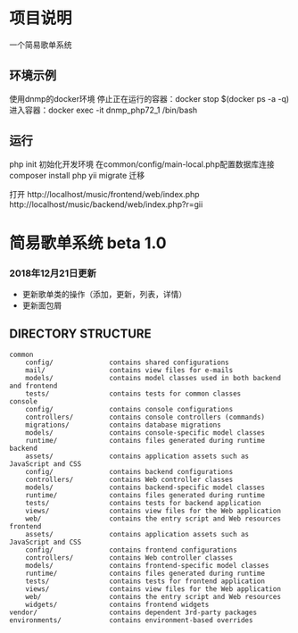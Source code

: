 # 项目说明
一个简易歌单系统

## 环境示例
使用dnmp的docker环境
停止正在运行的容器：docker stop $(docker ps -a -q)
进入容器：docker exec -it dnmp_php72_1 /bin/bash

## 运行
php init 初始化开发环境
在common/config/main-local.php配置数据库连接
composer install
php yii migrate 迁移 

打开 http://localhost/music/frontend/web/index.php
http://localhost/music/backend/web/index.php?r=gii

# 简易歌单系统 beta 1.0
### 2018年12月21日更新
- 更新歌单类的操作（添加，更新，列表，详情）
- 更新面包屑

DIRECTORY STRUCTURE
-------------------

```
common
    config/              contains shared configurations
    mail/                contains view files for e-mails
    models/              contains model classes used in both backend and frontend
    tests/               contains tests for common classes    
console
    config/              contains console configurations
    controllers/         contains console controllers (commands)
    migrations/          contains database migrations
    models/              contains console-specific model classes
    runtime/             contains files generated during runtime
backend
    assets/              contains application assets such as JavaScript and CSS
    config/              contains backend configurations
    controllers/         contains Web controller classes
    models/              contains backend-specific model classes
    runtime/             contains files generated during runtime
    tests/               contains tests for backend application    
    views/               contains view files for the Web application
    web/                 contains the entry script and Web resources
frontend
    assets/              contains application assets such as JavaScript and CSS
    config/              contains frontend configurations
    controllers/         contains Web controller classes
    models/              contains frontend-specific model classes
    runtime/             contains files generated during runtime
    tests/               contains tests for frontend application
    views/               contains view files for the Web application
    web/                 contains the entry script and Web resources
    widgets/             contains frontend widgets
vendor/                  contains dependent 3rd-party packages
environments/            contains environment-based overrides
```
